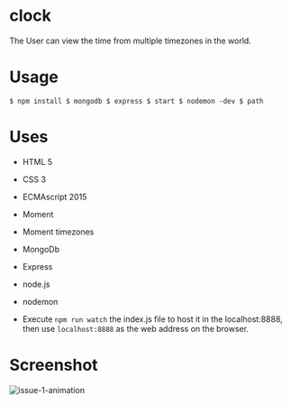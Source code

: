 # clock

The User can view the time from multiple timezones in the world.

# Usage
`
$ npm install
$ mongodb
$ express
$ start
$ nodemon -dev
$ path
`

# Uses

* HTML 5
* CSS 3
* ECMAscript 2015
* Moment
* Moment timezones
* MongoDb
* Express
* node.js
* nodemon

* Execute `npm run watch` the index.js file to host it in the localhost:8888, then use `localhost:8888` as the web address on the browser.


# Screenshot

![issue-1-animation](https://user-images.githubusercontent.com/13569476/31964547-2f24a8ee-b8b9-11e7-8138-c265f689f792.gif)

